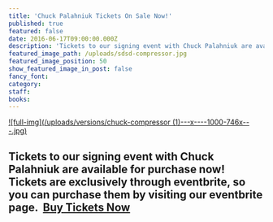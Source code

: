 ```yaml
---
title: 'Chuck Palahniuk Tickets On Sale Now!'
published: true
featured: false
date: 2016-06-17T09:00:00.000Z
description: 'Tickets to our signing event with Chuck Palahniuk are available for purchase now!'
featured_image_path: /uploads/sdsd-compressor.jpg
featured_image_position: 50
show_featured_image_in_post: false
fancy_font:
category:
staff:
books:
---
```



[![full-img](/uploads/versions/chuck-compressor &#40;1&#41;---x----1000-746x---.jpg)](https://www.eventbrite.com/e/chuck-palahniuk-717-tickets-25202451210)

## Tickets to our signing event with Chuck Palahniuk are available for purchase now! Tickets are exclusively through eventbrite, so you can purchase them by visiting our eventbrite page. &nbsp;[Buy Tickets Now](https://www.eventbrite.com/e/chuck-palahniuk-717-tickets-25202451210)
